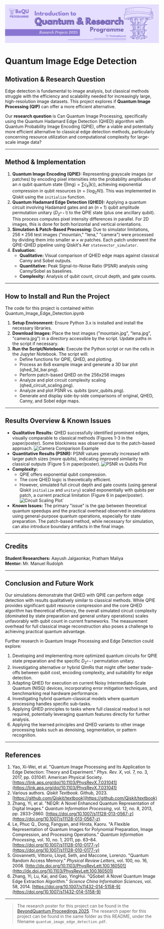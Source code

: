 ![BeyondQuantum Banner for Research Projects](../BeyondQuantum_Banner_Research_Projects_2025.png)

# Quantum Image Edge Detection

## Motivation & Research Question

Edge detection is fundamental to image analysis, but classical methods struggle with the efficiency and scalability needed for increasingly large, high-resolution image datasets. This project explores if **Quantum Image Processing (QIP)** can offer a more efficient alternative.

Our **research question** is Can Quantum Image Processing, specifically using the Quantum Hadamard Edge Detection (QHED) algorithm with Quantum Probability Image Encoding (QPIE), offer a viable and potentially more efficient alternative to classical edge detection methods, particularly concerning resource utilization and computational complexity for large-scale image data?

---
## Method & Implementation

1.  **Quantum Image Encoding (QPIE):** Representing grayscale images (or patches) by encoding pixel intensities into the probability amplitudes of an $n$ qubit quantum state ($|\text{Img}\rangle = \sum c_k |k\rangle$), achieving exponential compression in qubit resources ($n = \lceil \log_2 N \rceil$). This was implemented in Qiskit using the `initialize` function.
2.  **Quantum Hadamard Edge Detection (QHED):** Applying a quantum circuit involving Hadamard gates and an $(n+1)$ qubit amplitude permutation unitary ($D_{2^{n+1}}$) to the QPIE state (plus one ancillary qubit). This process computes pixel intensity differences in parallel. For 2D images, this is done for both horizontal and vertical orientations.
3.  **Simulation & Patch-Based Processing:** Due to simulator limitations, $256 \times 256$ test images ("mountain," "lena," "camera") were processed by dividing them into smaller $w \times w$ patches. Each patch underwent the QPIE-QHED pipeline using Qiskit's Aer `statevector_simulator`.
4.  **Evaluation:**
    *   **Qualitative:** Visual comparison of QHED edge maps against classical Canny and Sobel outputs.
    *   **Quantitative:** Peak Signal-to-Noise Ratio (PSNR) analysis using Canny/Sobel as baselines.
    *   **Complexity:** Analysis of qubit count, circuit depth, and gate counts.

--- 
## How to Install and Run the Project

The code for this project is contained within Quantum_Image_Edge_Detection.ipynb
1. **Setup Environment:** Ensure Python 3.x is installed and install the necessary libraries.
2. **Download Images:** Place the test images ("mountain.jpg", "lena.jpg", "camera.jpg") in a directory accessible by the script. Update paths in the script if necessary.
3. **Run the Script/Notebook:** Execute the Python script or run the cells in the Jupyter Notebook. The script will:
    - Define functions for QPIE, QHED, and plotting.        
    - Process an 8x8 example image and generate a 3D bar plot (qhed_3d_bar.png).
    - Perform patch-based QHED on the 256x256 images
    - Analyze and plot circuit complexity scaling (qhed_circuit_scaling.png).
    - Analyze and plot PSNR vs. qubits (psnr_qubits.png).
    - Generate and display side-by-side comparisons of original, QHED, Canny, and Sobel edge maps.
---
## Results Overview & Known Issues

*   **Qualitative Results:** QHED successfully identified prominent edges, visually comparable to classical methods (Figures 1-3 in the paper/poster). Some blockiness was observed due to the patch-based approach.
    ![Camera Comparison Example](camera_comparison.png)
*   **Quantitative Results (PSNR):** PSNR values generally increased with larger patch sizes (more qubits), indicating improved similarity to classical outputs (Figure 5 in paper/poster).
    ![PSNR vs Qubits Plot](psnr_qubits.png)
*   **Complexity:**
    *   QPIE offers exponential qubit compression.
    *   The core QHED logic is theoretically efficient.
    *   However, simulated full circuit depth and gate counts (using general Qiskit `initialize` and `unitary`) scaled exponentially with qubits per patch, a current practical limitation (Figure 6 in paper/poster).
    ![Circuit Scaling Plot](qhed_circuit_scaling.png)`
*   **Known Issues:** The primary "issue" is the gap between theoretical quantum speedups and the practical overhead observed in simulations using general-purpose quantum operations, especially for state preparation. The patch-based method, while necessary for simulation, can also introduce boundary artifacts in the final image.
---
## Credits

**Student Researchers:** Aayush Jalgaonkar, Pratham Maliya  
**Mentor:** Mr. Manuel Rudolph

---
## Conclusion and Future Work

Our simulations demonstrate that QHED with QPIE can perform edge detection with results qualitatively similar to classical methods. While QPIE provides significant qubit resource compression and the core QHED algorithm has theoretical efficiency, the overall simulated circuit complexity (dominated by state preparation and general unitary operations) scales unfavorably with qubit count in current frameworks. The measurement overhead for full classical image reconstruction also poses a challenge to achieving practical quantum advantage.

Further research in Quantum Image Processing and Edge Detection could explore:
1.  Developing and implementing more optimized quantum circuits for QPIE state preparation and the specific $D_{2^{n+1}}$ permutation unitary.
2.  Investigating alternative or hybrid QImRs that might offer better trade-offs between qubit cost, encoding complexity, and suitability for edge detection.
3.  Adapting QHED for execution on current Noisy Intermediate-Scale Quantum (NISQ) devices, incorporating error mitigation techniques, and benchmarking real hardware performance.
4.  Investigating hybrid quantum-classical models where quantum processing handles specific sub-tasks.
5.  Applying QHED principles to tasks where full classical readout is not required, potentially leveraging quantum features directly for further analysis.
6.  Applying the learned principles and QHED variants to other image processing tasks such as denoising, segmentation, or pattern recognition.
---
## References

1. Yao, Xi-Wei, et al. "Quantum Image Processing and Its Application to Edge Detection: Theory and Experiment." *Phys. Rev. X*, vol. 7, no. 3, 2017, pp. 031041. American Physical Society. [https://link.aps.org/doi/10.1103/PhysRevX.7.031041](https://link.aps.org/doi/10.1103/PhysRevX.7.031041)
2. Various authors. *Qiskit Textbook*. Github, 2023. [https://github.com/Qiskit/textbook](https://github.com/Qiskit/textbook)
3. Zhang, Yi, et al. "NEQR: A Novel Enhanced Quantum Representation of Digital Images." *Quantum Information Processing*, vol. 12, no. 8, 2013, pp. 2833–2860. [https://doi.org/10.1007/s11128-013-0567-z](https://doi.org/10.1007/s11128-013-0567-z)
4. Le, Phuc Q., Dong, Fangyan, and Hirota, Kaoru. "A Flexible Representation of Quantum Images for Polynomial Preparation, Image Compression, and Processing Operations." *Quantum Information Processing*, vol. 10, no. 1, 2011, pp. 63–84. [https://doi.org/10.1007/s11128-010-0177-y](https://doi.org/10.1007/s11128-010-0177-y)
5. Giovannetti, Vittorio, Lloyd, Seth, and Maccone, Lorenzo. "Quantum Random Access Memory." *Physical Review Letters*, vol. 100, no. 16, 2008. [http://dx.doi.org/10.1103/PhysRevLett.100.160501](http://dx.doi.org/10.1103/PhysRevLett.100.160501)
6. Zhang, Yi, Lu, Kai, and Gao, YingHui. "QSobel: A Novel Quantum Image Edge Extraction Algorithm." *Science China Information Sciences*, vol. 58, 2014. [https://doi.org/10.1007/s11432-014-5158-9](https://doi.org/10.1007/s11432-014-5158-9)
---

> The research poster for this project can be found in the [BeyondQuantum Proceedings 2025](https://thinkingbeyond.education/beyondquantum_proceedings_2025/).
> The research paper for this project can be found in the same folder as this README, under the filename `quantum_image_edge_detection.pdf`. 